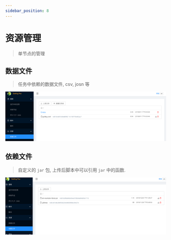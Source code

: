 ```yaml
---
sidebar_position: 8
---
```


# 资源管理

> 单节点的管理

## 数据文件

> 任务中依赖的数据文件, csv, josn 等

![](./images/res-data.png)

## 依赖文件

> 自定义的 `jar` 包, 上传后脚本中可以引用 `jar` 中的函数.

![](./images/res-jar.png)

